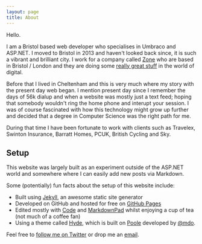 ```yaml
---
layout: page
title: About
---
```


Hello.

I am a Bristol based web developer who specialises in Umbraco and ASP.NET. I moved to Bristol in 2013 and haven't looked back since, it is such a vibrant and brilliant city. I work for a company called [Zone](https://www.thisiszone.com/) who are based in Bristol / London and they are doing some [really great stuff](https://www.thisiszone.com/work/) in the world of digital.

Before that I lived in Cheltenham and this is very much where my story with the present day web began. I mention present day since I remember the days of 56k dialup and when a website was mostly just a text feed; hoping that somebody wouldn't ring the home phone and interupt your session. I was of course fascinated with how this technology might grow up further and decided that a degree in Computer Science was the right path for me.

During that time I have been fortunate to work with clients such as Travelex, Swinton Insurance, Barratt Homes, PCUK, British Cycling and Sky.

## Setup

This website was largely built as an experiment outside of the ASP.NET world and somewhere where I can easily add new posts via Markdown.

Some (potentially) fun facts about the setup of this website include:

* Built using [Jekyll](http://jekyllrb.com), an awesome static site generator
* Developed on GitHub and hosted for free on [GitHub Pages](https://pages.github.com)
* Edited mostly with [Code](https://code.visualstudio.com/) and [MarkdownPad](http://markdownpad.com/) whilst enjoying a cup of tea (not much of a coffee fan)
* Using a theme called [Hyde](http://hyde.getpoole.com), which is built on [Poole](https://github.com/poole) developed by [@mdo](https://twitter.com/mdo).

Feel free to [follow me on Twitter](https://twitter.com/mozzy16) or drop me an [email](mailto:hello@tcmorris.net).